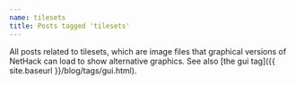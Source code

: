 ```yaml
---
name: tilesets
title: Posts tagged 'tilesets'
---
```

All posts related to tilesets, which are image files that graphical versions of NetHack can load to show alternative graphics.  See also [the gui tag]({{ site.baseurl }}/blog/tags/gui.html).
